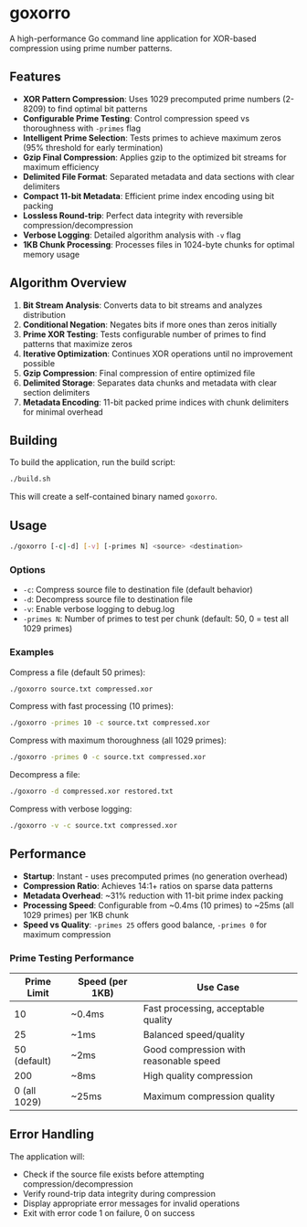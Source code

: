 # goxorro

A high-performance Go command line application for XOR-based compression using prime number patterns.

## Features

- **XOR Pattern Compression**: Uses 1029 precomputed prime numbers (2-8209) to find optimal bit patterns
- **Configurable Prime Testing**: Control compression speed vs thoroughness with `-primes` flag
- **Intelligent Prime Selection**: Tests primes to achieve maximum zeros (95% threshold for early termination)
- **Gzip Final Compression**: Applies gzip to the optimized bit streams for maximum efficiency
- **Delimited File Format**: Separated metadata and data sections with clear delimiters
- **Compact 11-bit Metadata**: Efficient prime index encoding using bit packing
- **Lossless Round-trip**: Perfect data integrity with reversible compression/decompression
- **Verbose Logging**: Detailed algorithm analysis with `-v` flag
- **1KB Chunk Processing**: Processes files in 1024-byte chunks for optimal memory usage

## Algorithm Overview

1. **Bit Stream Analysis**: Converts data to bit streams and analyzes distribution
2. **Conditional Negation**: Negates bits if more ones than zeros initially
3. **Prime XOR Testing**: Tests configurable number of primes to find patterns that maximize zeros
4. **Iterative Optimization**: Continues XOR operations until no improvement possible
5. **Gzip Compression**: Final compression of entire optimized file
6. **Delimited Storage**: Separates data chunks and metadata with clear section delimiters
7. **Metadata Encoding**: 11-bit packed prime indices with chunk delimiters for minimal overhead

## Building

To build the application, run the build script:

```bash
./build.sh
```

This will create a self-contained binary named `goxorro`.

## Usage

```bash
./goxorro [-c|-d] [-v] [-primes N] <source> <destination>
```

### Options

- `-c`: Compress source file to destination file (default behavior)
- `-d`: Decompress source file to destination file
- `-v`: Enable verbose logging to debug.log
- `-primes N`: Number of primes to test per chunk (default: 50, 0 = test all 1029 primes)

### Examples

Compress a file (default 50 primes):
```bash
./goxorro source.txt compressed.xor
```

Compress with fast processing (10 primes):
```bash
./goxorro -primes 10 -c source.txt compressed.xor
```

Compress with maximum thoroughness (all 1029 primes):
```bash
./goxorro -primes 0 -c source.txt compressed.xor
```

Decompress a file:
```bash
./goxorro -d compressed.xor restored.txt
```

Compress with verbose logging:
```bash
./goxorro -v -c source.txt compressed.xor
```

## Performance

- **Startup**: Instant - uses precomputed primes (no generation overhead)
- **Compression Ratio**: Achieves 14:1+ ratios on sparse data patterns
- **Metadata Overhead**: ~31% reduction with 11-bit prime index packing
- **Processing Speed**: Configurable from ~0.4ms (10 primes) to ~25ms (all 1029 primes) per 1KB chunk
- **Speed vs Quality**: `-primes 25` offers good balance, `-primes 0` for maximum compression

### Prime Testing Performance

| Prime Limit | Speed (per 1KB) | Use Case |
|-------------|-----------------|----------|
| 10          | ~0.4ms         | Fast processing, acceptable quality |
| 25          | ~1ms           | Balanced speed/quality |
| 50 (default)| ~2ms           | Good compression with reasonable speed |
| 200         | ~8ms           | High quality compression |
| 0 (all 1029)| ~25ms          | Maximum compression quality |

## Error Handling

The application will:
- Check if the source file exists before attempting compression/decompression
- Verify round-trip data integrity during compression
- Display appropriate error messages for invalid operations
- Exit with error code 1 on failure, 0 on success
